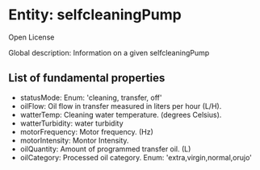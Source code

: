 # Entity: selfcleaningPump

Open License

Global description: Information on a given selfcleaningPump

## List of fundamental properties

- statusMode: Enum: 'cleaning, transfer, off'
- oilFlow: Oil flow in transfer measured in liters per hour (L/H).
- watterTemp: Cleaning water temperature. (degrees Celsius).
- watterTurbidity: water turbidity
- motorFrequency: Motor frequency. (Hz)
- motorIntensity: Montor Intensity.
- oilQuantity: Amount of programmed transfer oil. (L)
- oilCategory: Processed oil category. Enum: 'extra,virgin,normal,orujo'
